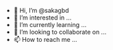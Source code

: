 - 👋 Hi, I’m @sakagbd
- 👀 I’m interested in ...
- 🌱 I’m currently learning ...
- 💞️ I’m looking to collaborate on ...
- 📫 How to reach me ...

<!---
sakagbd/sakagbd is a ✨ special ✨ repository because its `README.md` (this file) appears on your GitHub profile.
You can click the Preview link to take a look at your changes.
--->
